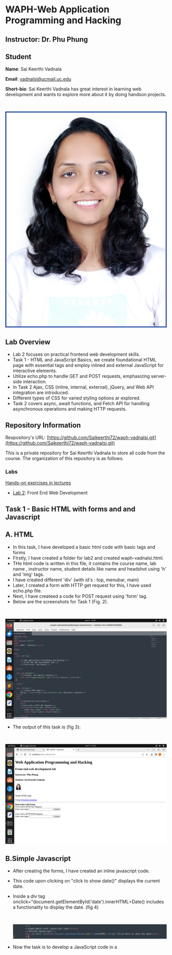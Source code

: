 # WAPH-Web Application Programming and Hacking

## Instructor: Dr. Phu Phung

## Student

**Name**: Sai Keerthi Vadnala

**Email**: vadnalsi@ucmail.uc.edu

**Short-bio**: Sai Keerthi Vadnala has great interest in learning web development and wants to explore more about it by doing handson projects.

<br>

![Sai Keerthi vadnala headshot](images/headshot1.jpg)


## Lab Overview
- Lab 2 focuses on practical frontend web development skills.
- Task 1 - HTML and JavaScript Basics, we create foundational HTML page with essential tags and employ inlined and external JavaScript for interactive elements.
- Utilize echo.php to handle GET and POST requests, emphasizing server-side interaction.
- In Task 2 Ajax, CSS (inline, internal, external), jQuery, and Web API integration are introduced.
- Different types of CSS for varied styling options ar explored.
- Task 2 covers async, await functions, and Fetch API for handling asynchronous operations and making HTTP requests.



## Repository Information

Respository's URL: [https://github.com/Saikeerthi72/waph-vadnalsi.git](https://github.com/Saikeerthi72/waph-vadnalsi.git)

This is a private repository for Sai Keerthi Vadnala to store all code from the course. The organization of this repository is as follows.

### Labs 

[Hands-on exercises in lectures](labs) 

  - [Lab 2](https://github.com/Saikeerthi72/waph-vadnalsi/tree/main/labs/lab%201): Front End Web Development

## Task 1 - Basic HTML with forms and and Javascript
## A. HTML

- In this task, I have developed a basic html code with basic tags and forms
- FIrstly, I have created a folder for lab2 and created waph-vadnalsi.html.
- THe html code is written in this file, it contains the course name, lab name , instructor name, student details like name and headshot using 'h' and 'img' tags.
- I have created different 'div' (with id's : top, menubar, main) 
- Later, I created a form with HTTP get request for this, I have used echo.php file.
- Next, I have createed a code for POST request using 'form' tag.
- Below are the screenshots for Task 1 (Fig. 2).
<br>

![Basic HTML](images/T1-A.1.png) 


- The output of this task is (fig 3):
<br>

![HTML web page with forms](images/T1-A.2.png) 

## B.Simple Javascript

- After creating the forms, I have created an inline javascript code.
- This code upon clicking on "click to show date()" displays the current date.
- Inside a div tag onclick="document.getElementById('date').innerHTML=Date() includes a functionality to display the date. (fig 4)

  <br>

  ![Inline Javascript Date()](images/T1-B.1.png) 

- Now the task is to develop a JavaScript code in a <script> tag to display a digital clock 
- I developed a function to display clock and I have set the interval to change the time for every 500 ms (fig 5)
<br>

![Digital clock](images/T1-B.2.png) 

- Next I have written a code to show my email id when I clicked on 'show my email'.
- For this, I have included javascript code inside a new file named "email.js" (fig 6)
<br>

![Email](images/T1-B3.png) 

- Also, I have included an external javascript file "clock.js" 
- I used canvas to draw the clock image and a functions to draw the clock (fig 7) 
<br>

![Analog clock](images/T1-B.4.png) 

- The following screenshots are the total code for Task 1 : (fig  8,9 )

<br>

![Task1](images/T1-B.5COMBINEDCODE.png) 

<br>

![Task1](images/T1-B.6COMBINEDCODE.png) 


- Output screenshots for Task1 (fig 10,11)

<br>

![Task1_output](images/T1.B.FINAL.png) 

<br>

![Task1_output](images/T1.B.FINAL2.png) 



## Task 2 - Ajax, CSS, jQuery and web API integration

- **A.Ajax**   

- Ajax stands for Asynchronous JavaScript and XML, it enables web browsers to collect and exchange data with the web without reloading the page.
- I have integrated an input tag for user input, a button for submission, and a div element for JavaScript code, all placed after the form.
- And for request Handling Function, I have implemented a function, getEcho(), to process requests by checking the input length before initiating the request.
- I have created an Ajax object and set up an onreadystatechange function to handle the asynchronous request.
- It prints the response text if the ready state is 4 and the status is 200, indicating a successful request.
- I have written a code to create an Ajax request and send it to the server, utilizing the echo.php file to handle the initialized GET request.
- The xhttp.open function initiates communication with the server, facilitating the exchange of data without reloading the entire webpage.
- Echo.php effectively manages the GET request, ensuring proper handling and processing of data from the client-side request.

- Code for the getecho function (fig 12)

<br>

![getEcho function](images/T2-A.1.png) 

- Output of the ajax response is(fig 13)

<br>

![getEcho function output](images/T2-A.2.png) 

- I understood the Ajax request/response dynamics in the network window 
- I have initiated a new capture and observed the console window displaying the response, upon submitting a request.
- Also, inspected the echo.php response, and found thestatus code of 200, indicating successful handling of the request.
- Later I observed dynamic changes in the console reponse messages and the execution count, which altered each time the request was run.
- Below are the outputs of this task (fig 14,15)
<br>

![Console Window](images/T2-A.3.png) 

<br>

![Network Window](images/T2.A.4.png) 


- **B.CSS**

- External CSS is applied through a separate file linked to the HTML, internal CSS is embedded within the HTML document, and inline CSS is directly applied to specific HTML elements.
- I have used a external CSS to apply a separate style sheet to the HTML page for improved styling.
- I have also  Incorporated a remote CSS file, provided in class, into the HTML pages head tag.
- Modified the HTML code to align with the external CSS and arranged different div tags within the main div container, following the structure defined by the external CSS.
- Next, I added a style for ajax request button in the head tag as an internal css.
- Added the class name to the ajax input button and changed the value from submit to Ajax Echo. 
- Below screenshot is the output of all types of CSS (fig 16)

<br>

![CSS](images/T2-B.CSS-OUTPUT.png)

- I have added a style tag in the head tag as an internal css
- And also applied background color to the body as powder blue and h1 tag to color: blue (fig 17)

<br>

![Internal CSS](images/T2-B.CSS1.png)

 **C.jQuery**

- jQuery is a popular JavaScript library, which streamlines API interactions and simplifies tasks efficiently.
- I have copied the jQuery script into the head section, essential for enabling jQuery functionality.

- **i.jQuery $.get():** 

- I have also introduced a new button which triggers the jQueryAjax() function upon clicking for a Ajax GET request.
- The jQueryAjax() function fetches entered data, and ensures that it is not empty using the length function.
- It utilizes a jQuery selector to access echo.php, reads input from the container, and prints back the response on the page using the #response id.

 
- **ii.jQuery $.post():** 

- I have created a new button, which similar to the previous one, to trigger the jQueryAjaxPost() function upon clicking.
- I have created the jQueryAjaxPost() function to handle an Ajax POST request and print the response.
- To validate the data I have fetched the entered data into a variable,
- I have used a jQuery selector to access echo.php, read the input from the container, and printed back the response using the #response id.

- Code for both Ajax GET and POSt is shown below (fig 18)

 ![JQuery Codes](images/T2-C-code.png)

 -Output for this task is : (fig 19)

  ![JQuery - output](images/T2-C-OUTPUT.png)

- **D. Web API integration**
 

- To perform API Integration with jQuery, I have used jQuery, and its possible to seamlessly integrate various free APIs directly into a HTMP Page

- For Ajax Request for Joke API, itinvolves integrating a joke API by initiating an Ajax request and showcasing the response of a random joke.
- I have implemented an Ajax request code within an existing script tag to fetch data from the joke API.
- And used jQuerys $.get() method to retrieve the API response and employed JSON for formatting the retrieved data.
- The request executes automatically every time the page is reloaded.
- Screenshots of code and output are below(fig 20)

<br>
 
 ![Joke API](images/jokeapi.png)
 
- After refreshing a browser, I have inspected the network window
- Everytime, when a browser is reloaded a random joke is fetched and printed in the console window as API code
- In request windows, status is showing as 200 ok and in the response tab, it is displaying the api code which is fetched (fig 21)

<br>
 
 ![Joke API Network window](images/Jokenetwork.png)
 
 -**ii.Using fetch api:** 
 
- Guessing the age based on name is an another api I have fetched in this sub task
- I have created a input button guess age to execute an api when the button is clicked
- Next I have created a async function guessAge
- I used fetch() which is a javascript method for fetching results across the network
- It will return a promise
- Now the api will respond and code will handle the response 
- Code and output: (fig 22)

<br>
 
 ![Name API](images/NAmeAPI.png)
 
- Next, I have inspected the network windows for the response 
- It shows 200 ok and in response window it fetches the output in an api code (fig 23) 

<br>
 
 ![Name API Network window](images/APiNetwork.png)